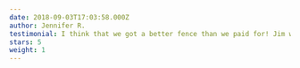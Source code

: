 ```yaml
---
date: 2018-09-03T17:03:58.000Z
author: Jennifer R.
testimonial: I think that we got a better fence than we paid for! Jim was a pleasure to work with. He was SO fast and responsive and built a beautiful custom fence for our difficult yard on an incline. He was even patient as we adjusted our ideas of what the fence should look like and redid some of the crossbeams. He and Anthony worked NONSTOP all day to put the fence up quickly, and he even came back later to adjust some of the posts to suit our needs.
stars: 5
weight: 1
---
```

